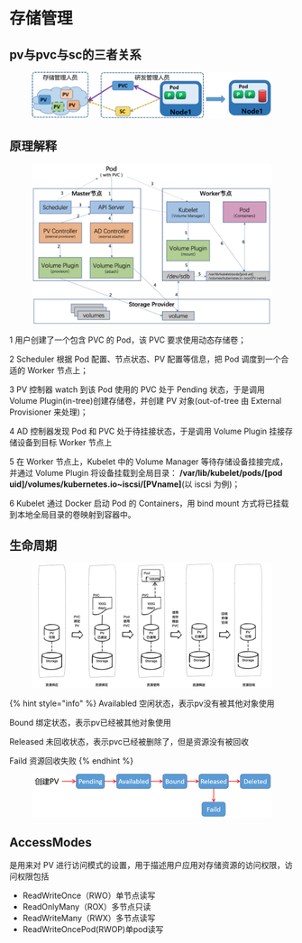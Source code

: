 # 存储管理

## pv与pvc与sc的三者关系

<figure><img src="../../../.gitbook/assets/image (16) (1).png" alt=""><figcaption></figcaption></figure>

## 原理解释

<figure><img src="../../../.gitbook/assets/image (14) (1).png" alt=""><figcaption></figcaption></figure>

1 用户创建了一个包含 PVC 的 Pod，该 PVC 要求使用动态存储卷；

&#x20;2 Scheduler 根据 Pod 配置、节点状态、PV 配置等信息，把 Pod 调度到一个合适的 Worker 节点上；

&#x20;3 PV 控制器 watch 到该 Pod 使用的 PVC 处于 Pending 状态，于是调用 Volume Plugin(in-tree)创建存储卷，并创建 PV 对象(out-of-tree 由 External Provisioner 来处理)；&#x20;

4 AD 控制器发现 Pod 和 PVC 处于待挂接状态，于是调用 Volume Plugin 挂接存储设备到目标 Worker 节点上

5 在 Worker 节点上，Kubelet 中的 Volume Manager 等待存储设备挂接完成，并通过 Volume Plugin 将设备挂载到全局目录： **/var/lib/kubelet/pods/\[pod uid]/volumes/kubernetes.io\~iscsi/\[PVname]**(以 iscsi 为例)；&#x20;

6 Kubelet 通过 Docker 启动 Pod 的 Containers，用 bind mount 方式将已挂载到本地全局目录的卷映射到容器中。



## 生命周期



<figure><img src="../../../.gitbook/assets/image (12) (1) (1).png" alt=""><figcaption></figcaption></figure>

{% hint style="info" %}
Availabled 空闲状态，表示pv没有被其他对象使用

Bound 绑定状态，表示pv已经被其他对象使用

Released 未回收状态，表示pvc已经被删除了，但是资源没有被回收

Faild 资源回收失败
{% endhint %}

<figure><img src="../../../.gitbook/assets/image (13) (1).png" alt=""><figcaption></figcaption></figure>

## AccessModes&#x20;

是用来对 PV 进行访问模式的设置，用于描述用户应用对存储资源的访问权限，访问权限包括

* ReadWriteOnce（RWO）单节点读写
* ReadOnlyMany（ROX）多节点只读
* ReadWriteMany（RWX）多节点读写
* ReadWriteOncePod(RWOP)单pod读写
